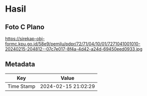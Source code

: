 # Hasil

## Foto C Plano

https://sirekap-obj-formc.kpu.go.id/58e9/pemilu/pdpr/72/71/04/10/01/7271041001010-20240215-204812--07c7e017-8f4a-4d42-a24d-69450eed0933.jpg


## Metadata

| Key        | Value               |
| ---------- | ------------------- |
| Time Stamp | 2024-02-15 21:02:29 |



